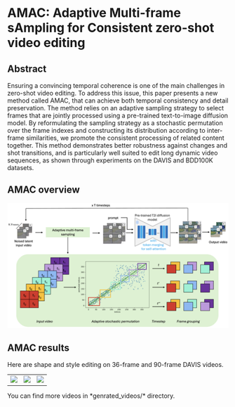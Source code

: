 # AMAC: Adaptive Multi-frame sAmpling for Consistent zero-shot video editing

## Abstract
Ensuring a convincing temporal coherence is one of the main challenges in zero-shot video editing. To address this issue, this paper presents a new method called AMAC, that can achieve both temporal consistency and detail preservation. The method relies on an adaptive sampling strategy to select frames that are jointly processed using a pre-trained text-to-image diffusion model. By reformulating the sampling strategy as a stochastic permutation over the frame indexes and constructing its distribution according to inter-frame similarities, we promote the consistent processing of related content together. This method demonstrates better robustness against changes and shot transitions, and is particularly well suited to edit long dynamic video sequences, as shown through experiments on the DAVIS and BDD100K datasets.

## AMAC overview
[![PDF Thumbnail](fig/AMAC-overview.png)](fig/AMAC-overview.pdf)

## AMAC results
Here are shape and style editing on 36-frame and 90-frame DAVIS videos.
<table>
<tr>
  <td><img src="genrated_videos/DAVIS/a pitbull.gif"></td>
  <td><img src="genrated_videos/DAVIS/a dog is moving on a snowy field.gif"></td>
  <td><img src="genrated_videos/DAVIS/a black cat is running.gif"></td>
</tr>
</table>
You can find more videos in *genrated_videos/* directory.
